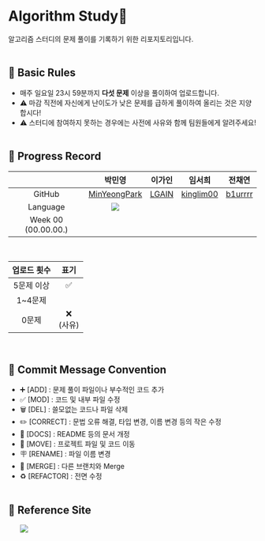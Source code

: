 # Algorithm Study📝
알고리즘 스터디의 문제 풀이를 기록하기 위한 리포지토리입니다.
<br></br>

## 📍 Basic Rules
- 매주 일요일 23시 59분까지 <b>다섯 문제</b> 이상을 풀이하여 업로드합니다.</br>
- ⚠️ 마감 직전에 자신에게 난이도가 낮은 문제를 급하게 풀이하여 올리는 것은 지양합시다!</br>
- ⚠️ 스터디에 참여하지 못하는 경우에는 사전에 사유와 함께 팀원들에게 알려주세요!
<br></br>

## 📍 Progress Record
|  | 박민영 | 이가인 | 임서희 | 전채연 |
| :---: | :---: | :---: | :---: | :---: |
| GitHub | [MinYeongPark](https://github.com/MinYeongPark) | [LGAIN](https://github.com/LGAIN) | [kinglim00](https://github.com/kinglim00) | [b1urrrr](https://github.com/b1urrrr) |
| Language | <img src="https://img.shields.io/badge/Java-007396?style=for-the-badge&logo=java&logoColor=white">  |  |  |  |
| Week 00 (00.00.00.) |  |  |  |  |

<br>

| 업로드 횟수 | 표기 |
| :---: | :---: |
| 5문제 이상 | ✅ |
| 1~4문제 |  |
| 0문제 | ❌ <br/>(사유) |

<br>

## 📍 Commit Message Convention
- ➕ [ADD] : 문제 풀이 파일이나 부수적인 코드 추가
- ✅ [MOD] : 코드 및 내부 파일 수정
- 🗑 [DEL] : 쓸모없는 코드나 파일 삭제
- ✏️ [CORRECT] : 문법 오류 해결, 타입 변경, 이름 변경 등의 작은 수정
- 📄 [DOCS] : README 등의 문서 개정
- 🚚 [MOVE] : 프로젝트 파일 및 코드 이동
- 🪧 [RENAME] : 파일 이름 변경
- 🔀 [MERGE] : 다른 브랜치와 Merge
- ♻️ [REFACTOR] : 전면 수정
<br></br>

## 📍 Reference Site
&nbsp;&nbsp;&nbsp;&nbsp;&nbsp; <a href="https://teal-floss-6e7.notion.site/b768fa040a774cc6bd4794499c7b0a62?v=7db36103ee40454dbbd17454bc496afc"><img src="https://img.shields.io./badge/Notion-000000?style=for-the-badge&logo=notion&logoColor=white"></a>
